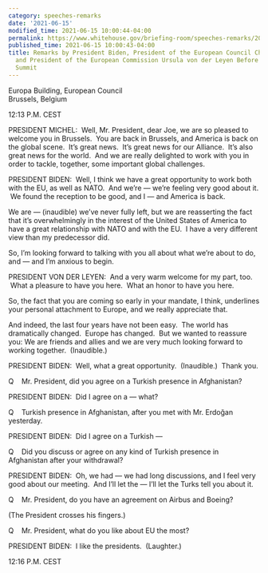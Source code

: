 ```yaml
---
category: speeches-remarks
date: '2021-06-15'
modified_time: 2021-06-15 10:00:44-04:00
permalink: https://www.whitehouse.gov/briefing-room/speeches-remarks/2021/06/15/remarks-by-president-biden-president-of-the-european-council-charles-michel-and-president-of-the-european-commission-ursula-von-der-leyen-before-the-u-s-eu-summit/
published_time: 2021-06-15 10:00:43-04:00
title: Remarks by President Biden, President of the European Council Charles Michel,
  and President of the European Commission Ursula von der Leyen Before the U.S.-EU
  Summit
---
```

 
Europa Building, European Council  
Brussels, Belgium

12:13 P.M. CEST

PRESIDENT MICHEL:  Well, Mr. President, dear Joe, we are so pleased to
welcome you in Brussels.  You are back in Brussels, and America is back
on the global scene.  It’s great news.  It’s great news for our
Alliance.  It’s also great news for the world.  And we are really
delighted to work with you in order to tackle, together, some important
global challenges.

PRESIDENT BIDEN:  Well, I think we have a great opportunity to work both
with the EU, as well as NATO.  And we’re — we’re feeling very good about
it.  We found the reception to be good, and I — and America is back.  

We are — (inaudible) we’ve never fully left, but we are reasserting the
fact that it’s overwhelmingly in the interest of the United States of
America to have a great relationship with NATO and with the EU.  I have
a very different view than my predecessor did.  

So, I’m looking forward to talking with you all about what we’re about
to do, and — and I’m anxious to begin.

PRESIDENT VON DER LEYEN:  And a very warm welcome for my part, too.
 What a pleasure to have you here.  What an honor to have you here.  

So, the fact that you are coming so early in your mandate, I think,
underlines your personal attachment to Europe, and we really appreciate
that.

And indeed, the last four years have not been easy.  The world has
dramatically changed.  Europe has changed.  But we wanted to reassure
you: We are friends and allies and we are very much looking forward to
working together.  (Inaudible.) 

PRESIDENT BIDEN:  Well, what a great opportunity.  (Inaudible.)  Thank
you.

Q    Mr. President, did you agree on a Turkish presence in Afghanistan?

PRESIDENT BIDEN:  Did I agree on a — what?

Q    Turkish presence in Afghanistan, after you met with Mr. Erdoğan
yesterday. 

PRESIDENT BIDEN:  Did I agree on a Turkish —

Q    Did you discuss or agree on any kind of Turkish presence in
Afghanistan after your withdrawal?

PRESIDENT BIDEN:  Oh, we had — we had long discussions, and I feel very
good about our meeting.  And I’ll let the — I’ll let the Turks tell you
about it.

Q    Mr. President, do you have an agreement on Airbus and Boeing?

(The President crosses his fingers.)

Q    Mr. President, what do you like about EU the most?

PRESIDENT BIDEN:  I like the presidents.  (Laughter.) 

12:16 P.M. CEST
